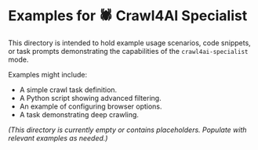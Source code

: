 # Examples for 🕷️ Crawl4AI Specialist

This directory is intended to hold example usage scenarios, code snippets, or task prompts demonstrating the capabilities of the `crawl4ai-specialist` mode.

Examples might include:
*   A simple crawl task definition.
*   A Python script showing advanced filtering.
*   An example of configuring browser options.
*   A task demonstrating deep crawling.

*(This directory is currently empty or contains placeholders. Populate with relevant examples as needed.)*